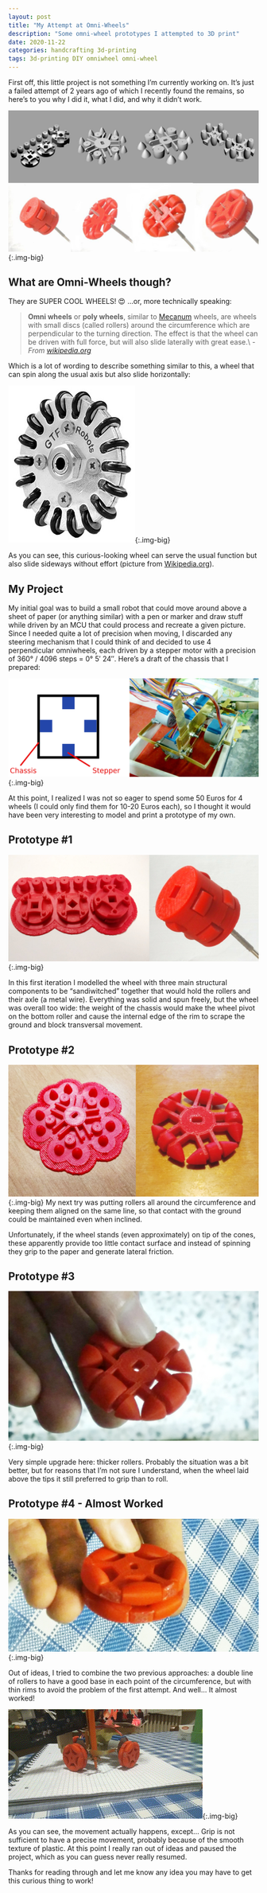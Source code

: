 ```yaml
---
layout: post
title: "My Attempt at Omni-Wheels"
description: "Some omni-wheel prototypes I attempted to 3D print"
date: 2020-11-22
categories: handcrafting 3d-printing
tags: 3d-printing DIY omniwheel omni-wheel
---
```


First off, this little project is not something I’m currently working on. It’s just a failed attempt of 2 years ago of which I recently found the remains, so here’s to you why I did it, what I did, and why it didn’t work.

![All the omniwheel attempts](/assets/posts/omni-1.jpg){:.img-big}

## What are Omni-Wheels though?

They are SUPER COOL WHEELS! :heart_eyes: …or, more technically speaking:

> **Omni wheels** or **poly wheels**, similar to [Mecanum](https://en.wikipedia.org/wiki/Mecanum_wheel) wheels, are wheels with small discs (called rollers) around the circumference which are perpendicular to the turning direction. The effect is that the wheel can be driven with full force, but will also slide laterally with great ease.\\
> \- *From [wikipedia.org](https://en.wikipedia.org/wiki/Omni_wheel)*

Which is a lot of wording to describe something similar to this, a wheel that can spin along the usual axis but also slide horizontally:

![Omniwheel from Wikipedia](/assets/posts/omni-2.jpg){:.img-big}

As you can see, this curious-looking wheel can serve the usual function but also slide sideways without effort (picture from [Wikipedia.org](https://en.wikipedia.org/wiki/Omni_wheel)).

## My Project
My initial goal was to build a small robot that could move around above a sheet of paper (or anything similar) with a pen or marker and draw stuff while driven by an MCU that could process and recreate a given picture. Since I needed quite a lot of precision when moving, I discarded any steering mechanism that I could think of and decided to use 4 perpendicular omniwheels, each driven by a stepper motor with a precision of 360° / 4096 steps = 0° 5′ 24″. Here’s a draft of the chassis that I prepared:

![Chassis with steppers](/assets/posts/omni-3.jpg){:.img-big}

At this point, I realized I was not so eager to spend some 50 Euros for 4 wheels (I could only find them for 10-20 Euros each), so I thought it would have been very interesting to model and print a prototype of my own.

## Prototype #1
![Omniwheel #1](/assets/posts/omni-4.jpg){:.img-big}

In this first iteration I modelled the wheel with three main structural components to be “sandiwitched” together that would hold the rollers and their axle (a metal wire). Everything was solid and spun freely, but the wheel was overall too wide: the weight of the chassis would make the wheel pivot on the bottom roller and cause the internal edge of the rim to scrape the ground and block transversal movement.

## Prototype #2
![Omniwheel #2](/assets/posts/omni-5.jpg){:.img-big}
My next try was putting rollers all around the circumference and keeping them aligned on the same line, so that contact with the ground could be maintained even when inclined.

Unfortunately, if the wheel stands (even approximately) on tip of the cones, these apparently provide too little contact surface and instead of spinning they grip to the paper and generate lateral friction.

## Prototype #3
![Omniwheel](/assets/posts/omni-6.jpg){:.img-big}

Very simple upgrade here: thicker rollers. Probably the situation was a bit better, but for reasons that I’m not sure I understand, when the wheel laid above the tips it still preferred to grip than to roll.

## Prototype #4 - Almost Worked
![Omniwheel](/assets/posts/omni-7.jpg){:.img-big}

Out of ideas, I tried to combine the two previous approaches: a double line of rollers to have a good base in each point of the circumference, but with thin rims to avoid the problem of the first attempt. And well... It almost worked!

![Omniwheel](/assets/posts/omni-8.gif){:.img-big}

As you can see, the movement actually happens, except... Grip is not sufficient to have a precise movement, probably because of the smooth texture of plastic. At this point I really ran out of ideas and paused the project, which as you can guess never really resumed.

Thanks for reading through and let me know any idea you may have to get this curious thing to work!
